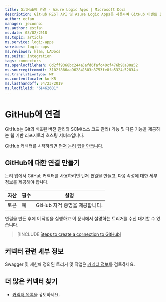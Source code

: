 ```yaml
---
title: GitHub에 연결 - Azure Logic Apps | Microsoft Docs
description: GitHub REST API 및 Azure Logic Apps를 사용하여 GitHub 이벤트 모니터링
author: ecfan
manager: jeconnoc
ms.author: estfan
ms.date: 03/02/2018
ms.topic: article
ms.service: logic-apps
services: logic-apps
ms.reviewer: klam, LADocs
ms.suite: integration
tags: connectors
ms.openlocfilehash: 0d2ff9368bc244a5afd6fafc40cf476b90a80a52
ms.sourcegitcommit: 3102f886aa962842303c8753fe8fa5324a52834a
ms.translationtype: MT
ms.contentlocale: ko-KR
ms.lasthandoff: 04/23/2019
ms.locfileid: "61462601"
---
```

# <a name="connect-to-github"></a>GitHub에 연결

GitHub는 Git의 배포된 버전 관리와 SCM(소스 코드 관리) 기능 및 다른 기능을 제공하는 웹 기반 리포지토리 호스팅 서비스입니다.

GitHub 커넥터를 시작하려면 [먼저 논리 앱을 만듭니다](../logic-apps/quickstart-create-first-logic-app-workflow.md).

## <a name="create-a-connection-to-github"></a>GitHub에 대한 연결 만들기

논리 앱에서 GitHub 커넥터를 사용하려면 먼저 *연결*을 만들고, 다음 속성에 대한 세부 정보를 제공해야 합니다. 

| 자산 | 필수 | 설명 | 
| -------- | -------- | ----------- | 
| 토큰 | 예 | GitHub 자격 증명을 제공합니다. |

연결을 만든 후에 이 작업을 실행하고 이 문서에서 설명하는 트리거를 수신 대기할 수 있습니다.

> [!INCLUDE [Steps to create a connection to GitHub](../../includes/connectors-create-api-github.md)]
> 

## <a name="connector-specific-details"></a>커넥터 관련 세부 정보

Swagger 및 제한에 정의된 트리거 및 작업은 [커넥터 정보](/connectors/github/)를 검토하세요.

## <a name="find-more-connectors"></a>더 많은 커넥터 찾기

* [커넥터 목록](apis-list.md)을 검토하세요.